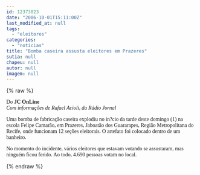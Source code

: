 ```yaml
---
id: 12373023
date: "2006-10-01T15:11:00Z"
last_modified_at: null
tags:
  - "eleitores"
categories:
  - "noticias"
title: "Bomba caseira assusta eleitores em Prazeres"
sutia: null
chapeu: null
autor: null
imagem: null
---
```

{% raw %}
<p><FONT size=1></p>
<p><P></FONT><FONT face=Verdana>Do <STRONG>JC OnLine<BR></STRONG></FONT><I><FONT face=Verdana>Com informações de Rafael Acioli, da Rádio Jornal</FONT></P></I></p>
<p><P><FONT face=Verdana>Uma bomba de fabricação caseira explodiu no in?cio da tarde deste domingo (1) na escola Felipe Camarão, em Prazeres, Jaboatão dos Guararapes, Região Metropolitana do Recife, onde funcionam 12 seções eleitorais. O artefato foi colocado dentro de um banheiro.</FONT></P></p>
<p><P><FONT face=Verdana>No momento do incidente, vários eleitores que estavam votando se assustaram, mas ninguém ficou ferido. Ao todo, 4.690 pessoas votam no local.</FONT></P> </p>
{% endraw %}